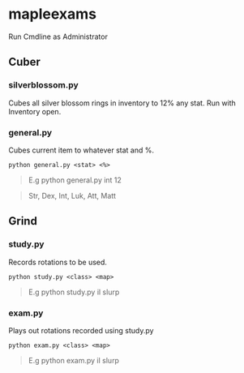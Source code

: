 # mapleexams

Run Cmdline as Administrator

## Cuber
### silverblossom.py
Cubes all silver blossom rings in inventory to 12% any stat. Run with Inventory open.

### general.py
Cubes current item to whatever stat and %.
```
python general.py <stat> <%>
```
> E.g python general.py int 12

> Str, Dex, Int, Luk, Att, Matt

## Grind
### study.py
Records rotations to be used.
```
python study.py <class> <map>
```
> E.g python study.py il slurp

### exam.py
Plays out rotations recorded using study.py
```
python exam.py <class> <map>
```
> E.g python exam.py il slurp
